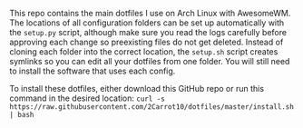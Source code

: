 This repo contains the main dotfiles I use on Arch Linux with AwesomeWM. The
locations of all configuration folders can be set up automatically with the
`setup.py` script, although make sure you read the logs carefully before
approving each change so preexisting files do not get deleted. Instead of
cloning each folder into the correct location, the `setup.sh` script creates
symlinks so you can edit all your dotfiles from one folder. You will still need
to install the software that uses each config. 

To install these dotfiles, either download this GitHub repo or run this command in the desired location:
`curl -s https://raw.githubusercontent.com/2Carrot10/dotfiles/master/install.sh | bash`
